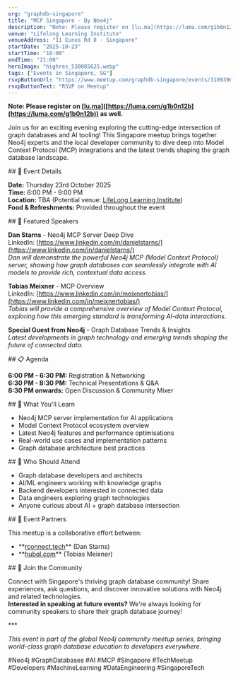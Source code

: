 ```yaml
---
org: "graphdb-singapore"
title: "MCP Singapore - By Neo4j"
description: "Note: Please register on [lu.ma](https://luma.com/g1b0n12b) as well. Join us for an exciting evening exploring the cutting-edge intersection of graph databases "
venue: "Lifelong Learning Institute"
venueAddress: "11 Eunos Rd 8 · Singapore"
startDate: "2025-10-23"
startTime: "18:00"
endTime: "21:00"
heroImage: "highres_530085625.webp"
tags: ["Events in Singapore, SG"]
rsvpButtonUrl: "https://www.meetup.com/graphdb-singapore/events/310939629"
rsvpButtonText: "RSVP on Meetup"
---
```


**Note: Please register on \[[lu.ma](http://lu.ma)\]([https://luma.com/g1b0n12b](https://luma.com/g1b0n12b)) as well.**

Join us for an exciting evening exploring the cutting-edge intersection of graph databases and AI tooling! This Singapore meetup brings together Neo4j experts and the local developer community to dive deep into Model Context Protocol (MCP) integrations and the latest trends shaping the graph database landscape.

\## ​📅 Event Details

​**Date:** Thursday 23rd October 2025  
**Time:** 6:00 PM - 9:00 PM  
**Location:** TBA (Potential venue: [LifeLong Learning Institute](https://www.lifelonglearningsg.org/))  
**Food & Refreshments:** Provided throughout the event

\## ​🎤 Featured Speakers

​**Dan Starns** - Neo4j MCP Server Deep Dive  
​LinkedIn: [https://www.linkedin.com/in/danielstarns/](https://www.linkedin.com/in/danielstarns/)  
​_Dan will demonstrate the powerful Neo4j MCP (Model Context Protocol) server, showing how graph databases can seamlessly integrate with AI models to provide rich, contextual data access._

​**Tobias Meixner** - MCP Overview  
​LinkedIn: [https://www.linkedin.com/in/meixnertobias/](https://www.linkedin.com/in/meixnertobias/)  
​_Tobias will provide a comprehensive overview of Model Context Protocol, exploring how this emerging standard is transforming AI-data interactions._

​**Special Guest from Neo4j** - Graph Database Trends & Insights  
​_Latest developments in graph technology and emerging trends shaping the future of connected data._

\## ​📋 Agenda

​**6:00 PM - 6:30 PM:** Registration & Networking  
**6:30 PM - 8:30 PM:** Technical Presentations & Q&A  
**8:30 PM onwards:** Open Discussion & Community Mixer

\## ​🎯 What You'll Learn

-   ​Neo4j MCP server implementation for AI applications
-   ​Model Context Protocol ecosystem overview
-   ​Latest Neo4j features and performance optimisations
-   ​Real-world use cases and implementation patterns
-   ​Graph database architecture best practices

\## ​👥 Who Should Attend

-   ​Graph database developers and architects
-   ​AI/ML engineers working with knowledge graphs
-   ​Backend developers interested in connected data
-   ​Data engineers exploring graph technologies
-   ​Anyone curious about AI + graph database intersection

\## ​🤝 Event Partners

​This meetup is a collaborative effort between:

-   ​\*\*[rconnect.tech](http://rconnect.tech/)\*\* (Dan Starns)
-   ​\*\*[hubql.com](http://hubql.com/)\*\* (Tobias Meixner)

\## ​🔗 Join the Community

​Connect with Singapore's thriving graph database community! Share experiences, ask questions, and discover innovative solutions with Neo4j and related technologies.  
​**Interested in speaking at future events?** We're always looking for community speakers to share their graph database journey!

\*\*\*

​_This event is part of the global Neo4j community meetup series, bringing world-class graph database education to developers everywhere._

​#Neo4j #GraphDatabases #AI #MCP #Singapore #TechMeetup #Developers #MachineLearning #DataEngineering #SingaporeTech